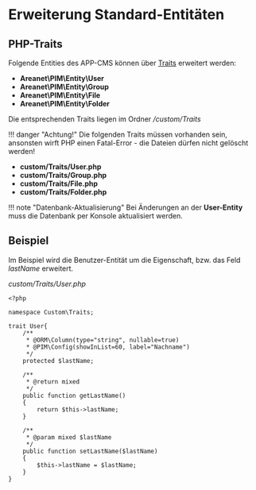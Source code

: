 # Erweiterung Standard-Entitäten

## PHP-Traits
Folgende Entities des APP-CMS können über [Traits](http://php.net/manual/de/language.oop5.traits.php) erweitert werden:

- **Areanet\PIM\Entity\User**
- **Areanet\PIM\Entity\Group**
- **Areanet\PIM\Entity\File**
- **Areanet\PIM\Entity\Folder**

Die entsprechenden Traits liegen im Ordner _/custom/Traits_

!!! danger "Achtung!"
    Die folgenden Traits müssen vorhanden sein, ansonsten wirft PHP einen Fatal-Error - die Dateien dürfen nicht gelöscht werden!

- **custom/Traits/User.php**
- **custom/Traits/Group.php**
- **custom/Traits/File.php**
- **custom/Traits/Folder.php**

!!! note "Datenbank-Aktualisierung"
    Bei Änderungen an der **User-Entity** muss die Datenbank per Konsole aktualisiert werden.
    
## Beispiel

Im Beispiel wird die Benutzer-Entität um die Eigenschaft, bzw. das Feld _lastName_ erweitert.

_custom/Traits/User.php_
```
<?php

namespace Custom\Traits;

trait User{
    /**
     * @ORM\Column(type="string", nullable=true)
     * @PIM\Config(showInList=60, label="Nachname")
     */
    protected $lastName;
    
    /**
     * @return mixed
     */
    public function getLastName()
    {
        return $this->lastName;
    }

    /**
     * @param mixed $lastName
     */
    public function setLastName($lastName)
    {
        $this->lastName = $lastName;
    }
}
        
```
